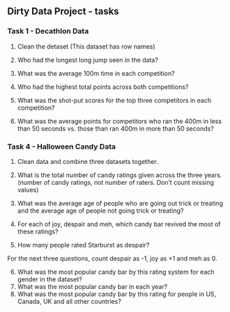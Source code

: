 ## Dirty Data Project - tasks

### Task 1 - Decathlon Data

1. Clean the detaset (This dataset has row names)

1. Who had the longest long jump seen in the data?
2. What was the average 100m time in each competition?
3. Who had the highest total points across both competitions?
4. What was the shot-put scores for the top three competitors in each competition?
5. What was the average points for competitors who ran the 400m in less than 50 seconds vs. those than ran 400m in more than 50 seconds?

### Task 4 - Halloween Candy Data

1. Clean data and combine three datasets together.

1. What is the total number of candy ratings given across the three years. (number of candy ratings, not number of raters. Don’t count missing values)
2. What was the average age of people who are going out trick or treating and the average age of people not going trick or treating?
3. For each of joy, despair and meh, which candy bar revived the most of these ratings?
4. How many people rated Starburst as despair?

For the next three questions, count despair as -1, joy as +1 and meh as 0.

6. What was the most popular candy bar by this rating system for each gender in the dataset?
7. What was the most popular candy bar in each year?
8. What was the most popular candy bar by this rating for people in US, Canada, UK and all other countries?
